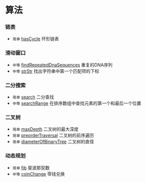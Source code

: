# 算法


### 链表

* `简单` [hasCycle](./hasCycle/README.md) 环形链表

### 滑动窗口

* `中等` [findRepeatedDnaSequences](./findRepeatedDnaSequences/README.md) 重复的DNA序列
* `中等` [strStr](./strStr/README.md) 找出字符串中第一个匹配项的下标



### 二分搜索

* `简单` [search](./search/README.md) 二分查找
* `中等` [searchRange](./searchRange/README.md) 在排序数组中查找元素的第一个和最后一个位置



### 二叉树

* `简单` [maxDepth](./maxDepth/README.md) 二叉树的最大深度
* `简单` [preorderTraversal](./preorderTraversal/README.md) 二叉树的前序遍历
* `简单` [diameterOfBinaryTree](./diameterOfBinaryTree/README.md) 二叉树的直径


### 动态规划
* `简单` [fib](./fib/README.md) 斐波那契数
* `中等` [coinChange](./coinChange/README.md) 零钱兑换
